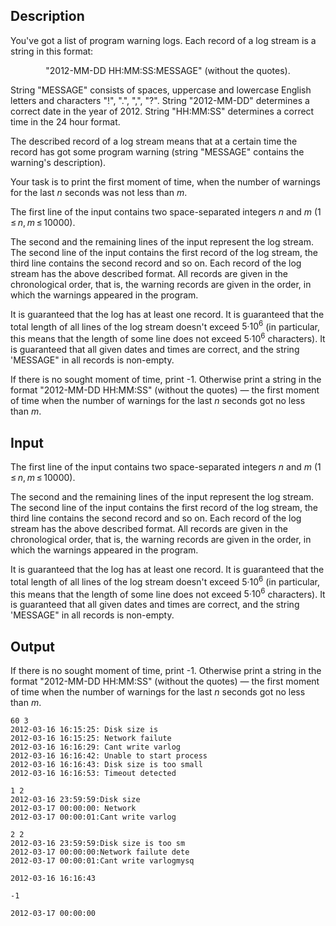 ## Description

<div><p>You've got a list of program warning logs. Each record of a log stream is a string in this format: </p><center> "<span class="tex-font-style-tt">2012-MM-DD HH:MM:SS:MESSAGE</span>" (without the quotes). </center><p>String "<span class="tex-font-style-tt">MESSAGE</span>" consists of spaces, uppercase and lowercase English letters and characters "<span class="tex-font-style-tt">!</span>", "<span class="tex-font-style-tt">.</span>", "<span class="tex-font-style-tt">,</span>", "<span class="tex-font-style-tt">?</span>". String "<span class="tex-font-style-tt">2012-MM-DD</span>" determines a correct date in the year of 2012. String "<span class="tex-font-style-tt">HH:MM:SS</span>" determines a correct time in the 24 hour format.</p><p>The described record of a log stream means that at a certain time the record has got some program warning (string "<span class="tex-font-style-tt">MESSAGE</span>" contains the warning's description).</p><p>Your task is to print the first moment of time, when the number of warnings for the last <span class="tex-span"><i>n</i></span> seconds was not less than <span class="tex-span"><i>m</i></span>.</p></div><div class="input-specification"><p>The first line of the input contains two space-separated integers <span class="tex-span"><i>n</i></span> and <span class="tex-span"><i>m</i></span> <span class="tex-span">(1 ≤ <i>n</i>, <i>m</i> ≤ 10000)</span>.</p><p>The second and the remaining lines of the input represent the log stream. The second line of the input contains the first record of the log stream, the third line contains the second record and so on. Each record of the log stream has the above described format. All records are given in the chronological order, that is, the warning records are given in the order, in which the warnings appeared in the program. </p><p>It is guaranteed that the log has at least one record. It is guaranteed that the total length of all lines of the log stream doesn't exceed <span class="tex-span">5·10<sup class="upper-index">6</sup></span> (in particular, this means that the length of some line does not exceed <span class="tex-span">5·10<sup class="upper-index">6</sup></span> characters). It is guaranteed that all given dates and times are correct, and the string '<span class="tex-font-style-tt">MESSAGE</span>" in all records is non-empty.</p></div><div class="output-specification"><p>If there is no sought moment of time, print -1. Otherwise print a string in the format "<span class="tex-font-style-tt">2012-MM-DD HH:MM:SS</span>" (without the quotes) — the first moment of time when the number of warnings for the last <span class="tex-span"><i>n</i></span> seconds got no less than <span class="tex-span"><i>m</i></span>.</p></div>

## Input

<p>The first line of the input contains two space-separated integers <span class="tex-span"><i>n</i></span> and <span class="tex-span"><i>m</i></span> <span class="tex-span">(1 ≤ <i>n</i>, <i>m</i> ≤ 10000)</span>.</p><p>The second and the remaining lines of the input represent the log stream. The second line of the input contains the first record of the log stream, the third line contains the second record and so on. Each record of the log stream has the above described format. All records are given in the chronological order, that is, the warning records are given in the order, in which the warnings appeared in the program. </p><p>It is guaranteed that the log has at least one record. It is guaranteed that the total length of all lines of the log stream doesn't exceed <span class="tex-span">5·10<sup class="upper-index">6</sup></span> (in particular, this means that the length of some line does not exceed <span class="tex-span">5·10<sup class="upper-index">6</sup></span> characters). It is guaranteed that all given dates and times are correct, and the string '<span class="tex-font-style-tt">MESSAGE</span>" in all records is non-empty.</p>

## Output

<p>If there is no sought moment of time, print -1. Otherwise print a string in the format "<span class="tex-font-style-tt">2012-MM-DD HH:MM:SS</span>" (without the quotes) — the first moment of time when the number of warnings for the last <span class="tex-span"><i>n</i></span> seconds got no less than <span class="tex-span"><i>m</i></span>.</p>





```input1
60 3
2012-03-16 16:15:25: Disk size is
2012-03-16 16:15:25: Network failute
2012-03-16 16:16:29: Cant write varlog
2012-03-16 16:16:42: Unable to start process
2012-03-16 16:16:43: Disk size is too small
2012-03-16 16:16:53: Timeout detected

```




```input2
1 2
2012-03-16 23:59:59:Disk size
2012-03-17 00:00:00: Network
2012-03-17 00:00:01:Cant write varlog

```




```input3
2 2
2012-03-16 23:59:59:Disk size is too sm
2012-03-17 00:00:00:Network failute dete
2012-03-17 00:00:01:Cant write varlogmysq

```




```output1
2012-03-16 16:16:43

```




```output2
-1

```




```output3
2012-03-17 00:00:00

```


